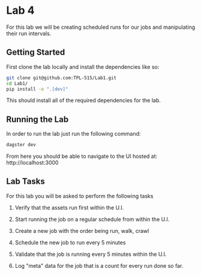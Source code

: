 # Lab 4

For this lab we will be creating scheduled runs for our jobs and manipulating their run intervals.

## Getting Started

First clone the lab locally and install the dependencies like so:

```bash
git clone git@github.com:TPL-515/Lab1.git
cd Lab1/
pip install -e ".[dev]"
```

This should install all of the required dependencies for the lab.

## Running the Lab

In order to run the lab just run the following command:

```bash
dagster dev
```

From here you should be able to navigate to the UI hosted at: http://localhost:3000

## Lab Tasks

For this lab you will be asked to perform the following tasks

1) Verify that the assets run first within the U.I.

2) Start running the job on a regular schedule from within the U.I.

3) Create a new job with the order being run, walk, crawl

4) Schedule the new job to run every 5 minutes

5) Validate that the job is running every 5 minutes within the U.I.

6) Log "meta" data for the job that is a count for every run done so far.
